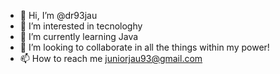 - 👋 Hi, I’m @dr93jau
- 👀 I’m interested in tecnologhy
- 🌱 I’m currently learning Java
- 💞️ I’m looking to collaborate in all the things within my power!
- 📫 How to reach me juniorjau93@gmail.com

<!---
dr93jau/dr93jau is a ✨ special ✨ repository because its `README.md` (this file) appears on your GitHub profile.
You can click the Preview link to take a look at your changes.
--->
